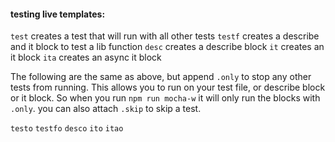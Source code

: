 #### testing live templates:

``test`` creates a test that will run with all other tests
``testf`` creates a describe and it block to test a lib function
``desc`` creates a describe block
``it`` creates an it block
``ita`` creates an async it block

The following are the same as above, but append ``.only`` to stop any other tests from running.
This allows you to run on your test file, or describe block or it block.
So when you run ``npm run mocha-w`` it will only run the blocks with ``.only``.
you can also attach ``.skip`` to skip a test.

``testo``
``testfo``
``desco``
``ito``
``itao``
